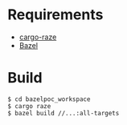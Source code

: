 # Requirements

- [cargo-raze](https://github.com/google/cargo-raze)
- [Bazel](https://bazel.build/)

# Build

```
$ cd bazelpoc_workspace
$ cargo raze
$ bazel build //...:all-targets
```
